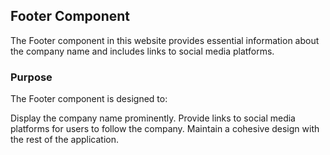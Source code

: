 ## Footer Component
The Footer component in this website provides essential information about the company name and includes links to social media platforms.

### Purpose
The Footer component is designed to:

Display the company name prominently.
Provide links to social media platforms for users to follow the company.
Maintain a cohesive design with the rest of the application.